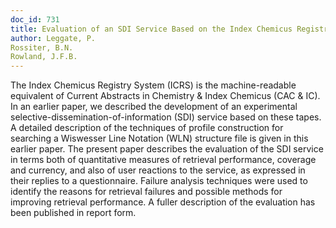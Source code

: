 ```yaml
---
doc_id: 731
title: Evaluation of an SDI Service Based on the Index Chemicus Registry System
author: Leggate, P.
Rossiter, B.N.
Rowland, J.F.B.
---
```


The Index Chemicus Registry System (ICRS) is the
machine-readable equivalent of Current Abstracts in
Chemistry & Index Chemicus (CAC & IC).  In an earlier
paper, we described the development of an experimental
selective-dissemination-of-information (SDI) service
based on these tapes.  A detailed description of the
techniques of profile construction for searching a
Wiswesser Line Notation (WLN) structure file is given in
this earlier paper.  The present paper describes the evaluation
of the SDI service in terms both of quantitative measures
of retrieval performance, coverage and currency, and also of
user reactions to the service, as expressed in their replies
to a questionnaire.  Failure analysis techniques were used to
identify the reasons for retrieval failures and possible
methods for improving retrieval performance.  A fuller
description of the evaluation has been published in report
form.